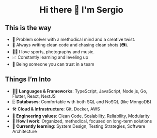 <!-- ## Hi there 👋 -->
<h1 align="center"> Hi there 👋 I'm Sergio</h1>

<!-- - 🚜 I build scalable, reliable, and clean solutions. -->
<!-- - 🧩 Building things that make sense. Thinking first, coding second -->

## This is the way

- 🫡 Problem solver with a methodical mind and a creative twist.
- 📝 Always writing clean code and chasing clean shots (📷).
- 🏋️‍♂️ I love sports, photography and music.
- 📈 Constantly learning and leveling up
- 🤝 Being someone you can trust in a team

## Things I’m Into

- 🧑‍💻 **Languages & Frameworks**: TypeScript, JavaScript, Node.js, Go, Flutter, React, NextJS
- 🗄️ **Databases**: Comfortable with both SQL and NoSQL (like MongoDB)
- 🛠️ **Cloud & Infrastructure**: Git, Docker, AWS
- 📐 **Engineering values**: Clean Code, Scalability, Reliability, Modularity
- 🧠 **How I work**: Organized, methodical, focused on long-term solutions
- 🔎 **Currently learning**: System Design, Testing Strategies, Software Architecture
